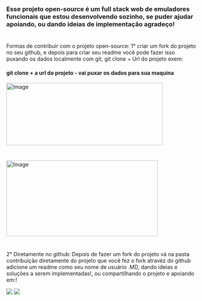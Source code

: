 <h3>
    Esse projeto open-source é um full stack web de emuladores funcionais que estou desenvolvendo sozinho,
    se puder ajudar apoiando, ou dando ideias de implementação agradeço!
</h3>

#

<p>
  Formas de contribuir com o projeto open-source:
 1° criar um fork do projeto no seu github,  e depois para criar seu readme você pode fazer isso puxando os dados localmente com git,
    git clone + Url do projeto exem: 
</p>
<div>
    <h4>git clone + a url do projeto - vai puxar os dados para sua maquina</h4>
    <img width="413" height="165" alt="Image" src="https://github.com/user-attachments/assets/b8fd6a46-ac91-46e8-a19a-04a81d412a2d" />
</div>

#

<div><img width="400" height="200" alt="Image" src="https://github.com/user-attachments/assets/3f50cd29-daf5-4b6a-90e1-d7892704fa86" /></div>

#

<p>2° Diretamente no github:
    Depois de fazer um fork do projeto vá na pasta contribuição diretamente do projeto que você fez o fork atravéz do github<br>
    adicione um readme como seu nome de usuário .MD, dando ideias e soluções a serem implementadas!,
    ou compartilhando o projeto e apoiando em:!</p>
<div align = "left">
  <a href="https://www.linkedin.com/posts/nicolas-oliveira-8b12a02b5_novoprojeto-activity-7359367075640786946-zPj_?utm_source=share&utm_medium=member_desktop&rcm=ACoAAEuu1wUBxI2lVX7dnMt4qduKorbjn_pquy0"><img src="https://img.shields.io/badge/-Linkedin-000FFF?style=for-the-badge&logo=linkedin&logoColor=white" target="_blank"></a>
  <a href="https://github.com/nicoladeveloper/AllGames/blob/main/README.md"><img src="https://img.shields.io/badge/-Github-000FFF?style=for-the-badge&logo=github&logoColor=white" target="_blank"></a>
</div>
